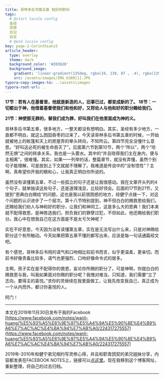 ```yaml
---
title: 哥林多后书第五章 和好的职份
tags: 
  # @start locale config
  圣经
  灵修
  日记
  旧文
  # @end locale config
key: page-2-Corinthians5
article_header:
  type: overlay
  theme: dark
  background_color: '#203028'
  background_image:
    gradient: 'linear-gradient(135deg, rgba(34, 139, 87 , .4), rgba(139, 34, 139, .4))'
    src: /assets/images/IMG_6389[1].JPG
typora-copy-images-to: ..\assets\images
typora-root-url: ..
---
```


**17节：若有人在基督里，他就是新造的人，旧事已过，都变成新的了。
18节：一切都出于神，他借着基督使我们和他和好，又将劝人与他和好的职分赐给我们。**

**21节：神使那无罪的，替我们成为罪，好叫我们在他里面成为神的义。**

<!--more-->

哥林多后书第五章，很多地方，一整天都没有想明白。其实，圣经有多少地方，一直都不明白，就这么囫囵吞枣的过来了。今天读哥林多后书第五章的时候，一开始就被地上的帐篷和天上的房屋弄的晕头转向，不知所云。第四节完全没懂什么意思。“好叫这必死的被生命吞灭了”。后面第六节到第10节，两个“所以”，两个“坦然无惧”之间的转承关系，我也是一头雾水。其中的“并且晓得我们主在身内，便与主相离”，很难懂。其实，如果一一列举的话，整篇章节，就没有弄懂，虽然个别句子能理解，可是放到上下文就就不理解了。我难道是传说中的“没有悟性”？主啊，真希望你开我的眼和心，让我真正明白你所说的。

虽然没有读懂第五章，不过一些孤立的句子还是让我很感动。我在文章开头列的4个句子，就单独读这些句子，还是道理浅显，比较好领会。后面的17节到21节，又提到“恩典白白赐给”的问题，这也是我以前很困惑的地方，经健宁点拨一下，对这个问题的认识进步了一个层次。第十八节特别提到，神不但白白的赐救恩给我们，还赐给我们劝人与神和好的职分，让我们和神同工，这是多么大的恩典！我们本来就不配得救恩，是神拣选我们，担负我们的罪孽过犯，不但如此，他还赐给我们职分。我心中在想我自己在这方面是不是太亏欠神呢？

实在不好意思，今天因为没有读懂第五章，实在是无法写出什么来，只是对神赐给职分这个有所触动。今天如果把第五章不懂的都写出来，应该是每一句话通篇经文吧。

有个感觉，哥林多后书用的语气和口吻相比较前书而言，似乎更温柔，更亲切。而前书好像责备比较多，语气也更强烈，口吻好像命令式的居多。

主啊，孩子实在是不配得你的救恩，妄论你所赐的职分了。可是神啊，你就白白的赐救恩与我，叫我如果面对你赐的职分呢？我愧对难当，只知道，我们需要“立了志向，要得主的喜悦。”求你的灵继续在我里面做工，让我先改变我自己，真正成为一个从内而外，都讨你喜悦的人。

阿门！

---

本文在2019年11月30日发布于我的Facebook [https://www.facebook.com/notes/wanli-huang/%E5%93%A5%E6%9E%97%E5%A4%9A%E5%90%8E%E4%B9%A6%E7%AC%AC%E4%BA%94%E7%AB%A0/224317275557](https://www.facebook.com/notes/wanli-huang/%E5%93%A5%E6%9E%97%E5%A4%9A%E5%90%8E%E4%B9%A6%E7%AC%AC%E4%BA%94%E7%AB%A0/224317275557)

2019年-2010年和健宁弟兄相约写灵修心得，并且和职青团契的弟兄姐妹分享，内容都发表在FACEBOOK NOTES上，链接可以[点这里](https://www.facebook.com/wanli.huang/notes)。现在我移到这个博客网址，重新整理，将自己的过去归档。

---





